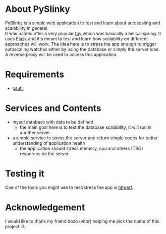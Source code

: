 About PySlinky
========

PySlinky is a simple web application to test and learn about autoscaling and scalability in general.    
It was named after a very popular [toy](http://en.wikipedia.org/wiki/Slinky) which was basically a helical spring. It uses [Flask](http://flask.pocoo.org) and it's meant to test and learn how scalability on different approaches will work.
The idea here is to stress the app enough to trigger autoscaling watches either by using the database or simply the server load. 
A reverse proxy will be used to access this application.

Requirements
======

*  [psutil](https://github.com/giampaolo/psutil)

Services and Contents
=======

*  mysql database with data to be defined
    * the main goal here is to test the database scalability, it will run in another server
*  a simple service to stress the server and return simple codes for better understanding of application health
    * the application should stress memory, cpu and others (TBD) resources on the server 

Testing it
=======

One of the tools you might use to test/stress the app is [httperf](http://www.hpl.hp.com/research/linux/httperf).

Acknowledgement
=========

I would like to thank my friend bozo (vitor) helping me pick the name of this project :3.
